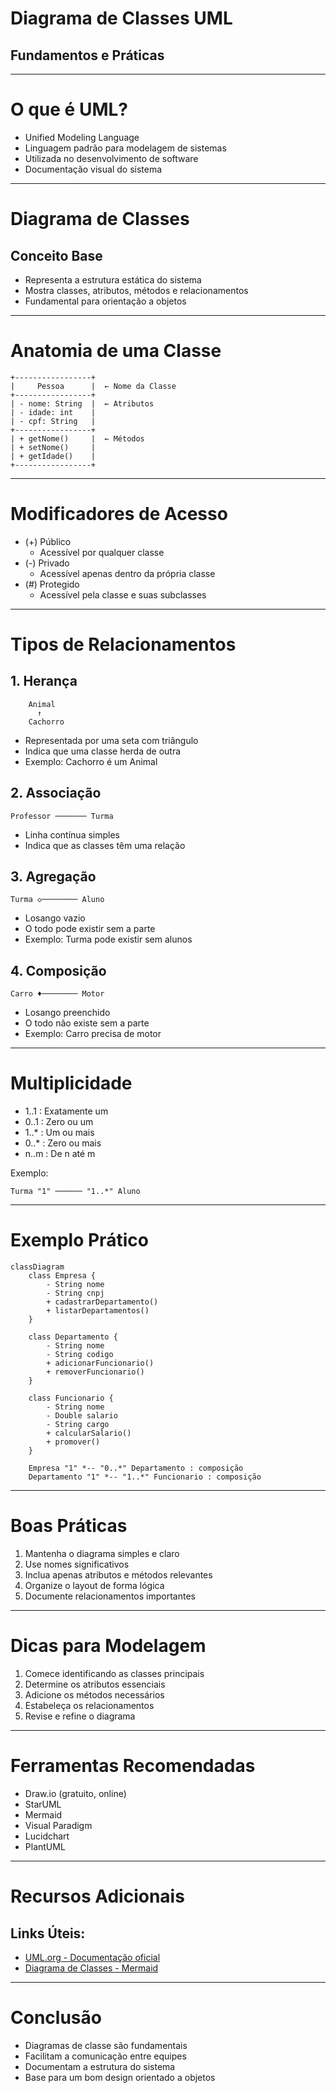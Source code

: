 # Diagrama de Classes UML
## Fundamentos e Práticas

---

# O que é UML?
- Unified Modeling Language
- Linguagem padrão para modelagem de sistemas
- Utilizada no desenvolvimento de software
- Documentação visual do sistema

---

# Diagrama de Classes
## Conceito Base
- Representa a estrutura estática do sistema
- Mostra classes, atributos, métodos e relacionamentos
- Fundamental para orientação a objetos

---

# Anatomia de uma Classe

```
+-----------------+
|     Pessoa      |  ← Nome da Classe
+-----------------+
| - nome: String  |  ← Atributos
| - idade: int    |
| - cpf: String   |
+-----------------+
| + getNome()     |  ← Métodos
| + setNome()     |
| + getIdade()    |
+-----------------+
```

---

# Modificadores de Acesso

- (+) Público
  - Acessível por qualquer classe
- (-) Privado
  - Acessível apenas dentro da própria classe
- (#) Protegido
  - Acessível pela classe e suas subclasses

---

# Tipos de Relacionamentos

## 1. Herança
```
    Animal
      ↑
    Cachorro
```
- Representada por uma seta com triângulo
- Indica que uma classe herda de outra
- Exemplo: Cachorro é um Animal

## 2. Associação
```
Professor ─────── Turma
```
- Linha contínua simples
- Indica que as classes têm uma relação

## 3. Agregação
```
Turma ◇──────── Aluno
```
- Losango vazio
- O todo pode existir sem a parte
- Exemplo: Turma pode existir sem alunos

## 4. Composição
```
Carro ♦──────── Motor
```
- Losango preenchido
- O todo não existe sem a parte
- Exemplo: Carro precisa de motor

---

# Multiplicidade

- 1..1 : Exatamente um
- 0..1 : Zero ou um
- 1..* : Um ou mais
- 0..* : Zero ou mais
- n..m : De n até m

Exemplo:
```
Turma "1" ────── "1..*" Aluno
```

---

# Exemplo Prático
```mermaid
classDiagram
    class Empresa {
        - String nome
        - String cnpj
        + cadastrarDepartamento()
        + listarDepartamentos()
    }
    
    class Departamento {
        - String nome
        - String codigo
        + adicionarFuncionario()
        + removerFuncionario()
    }
    
    class Funcionario {
        - String nome
        - Double salario
        - String cargo
        + calcularSalario()
        + promover()
    }

    Empresa "1" *-- "0..*" Departamento : composição
    Departamento "1" *-- "1..*" Funcionario : composição
```
---

# Boas Práticas

1. Mantenha o diagrama simples e claro
2. Use nomes significativos
3. Inclua apenas atributos e métodos relevantes
4. Organize o layout de forma lógica
5. Documente relacionamentos importantes

---

<!-- 
# Exercício Prático

Crie um diagrama de classes para um sistema de biblioteca com:
- Livro
- Autor
- Usuário
- Empréstimo

Considere:
- Que relações existem entre estas classes?
- Quais atributos são importantes?
- Quais métodos são necessários?

--- -->

# Dicas para Modelagem

1. Comece identificando as classes principais
2. Determine os atributos essenciais
3. Adicione os métodos necessários
4. Estabeleça os relacionamentos
5. Revise e refine o diagrama

---

# Ferramentas Recomendadas

- Draw.io (gratuito, online)
- StarUML
- Mermaid
- Visual Paradigm
- Lucidchart
- PlantUML

---

# Recursos Adicionais

## Links Úteis:
- [UML.org - Documentação oficial](uml.org) 
- [Diagrama de Classes - Mermaid](https://mermaid.js.org/syntax/classDiagram.html)

<!-- 
## Livros Recomendados:
-  -->
---

# Conclusão

- Diagramas de classe são fundamentais
- Facilitam a comunicação entre equipes
- Documentam a estrutura do sistema
- Base para um bom design orientado a objetos
